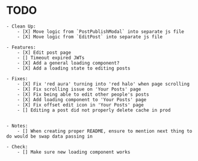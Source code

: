# TODO

    - Clean Up:
        - [X] Move logic from `PostPublishModal` into separate js file
        - [X] Move logic from `EditPost` into separate js file

    - Features:
        - [X] Edit post page
        - [] Timeout expired JWTs
        - [X] Add a general loading component?
        - [X] Add a loading state to editing posts

    - Fixes:
        - [X] Fix 'red aura' turning into 'red halo' when page scrolling
        - [X] Fix scrolling issue on 'Your Posts' page
        - [X] Fix being able to edit other people's posts
        - [X] Add loading component to 'Your Posts' page
        - [X] Fix offset edit icon in 'Your Posts' page
        - [] Editing a post did not properly delete cache in prod


    - Notes:
        - [] When creating proper README, ensure to mention next thing to do would be swap data passing in

    - Check:
        - [] Make sure new loading component works
